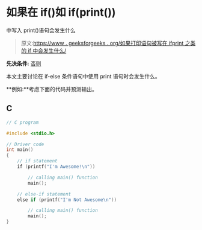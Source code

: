 # 如果在 if()如 if(print())

中写入 print()语句会发生什么

> 原文:[https://www . geeksforgeeks . org/如果打印语句被写在 ifprint 之类的 if 中会发生什么/](https://www.geeksforgeeks.org/what-will-happen-if-a-print-statement-is-written-inside-a-if-such-as-ifprint/)

**先决条件:** [否则](https://www.geeksforgeeks.org/decision-making-c-c-else-nested-else/)

本文主要讨论在 if-else 条件语句中使用 print 语句时会发生什么。

**例如:**考虑下面的代码并预测输出。

## C

```cpp
// C program

#include <stdio.h>

// Driver code
int main()
{
    // if statement
    if (printf("I'm Awesome!\n"))

        // calling main() function
        main();

    // else-if statement
    else if (printf("I'm Not Awesome\n"))

        // calling main() function
        main();
}
```